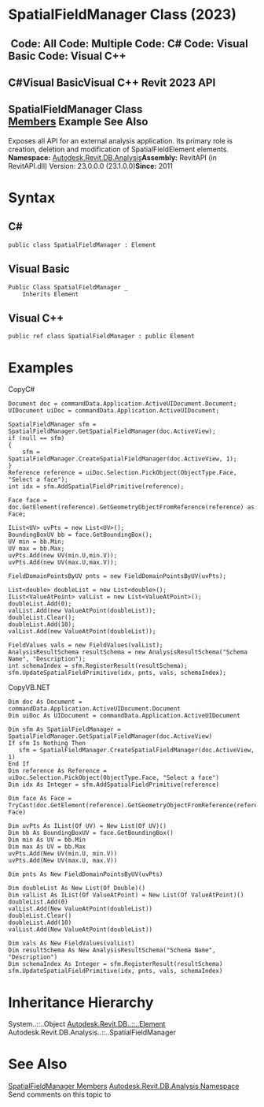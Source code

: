 # SpatialFieldManager Class (2023)

﻿
 Code: All Code: Multiple Code: C# Code: Visual Basic Code: Visual C++   
---  
C#Visual BasicVisual C++
Revit 2023 API  
---  
SpatialFieldManager Class  
[Members](f9619c41-0e3a-0182-b130-8c73ac0aa546.md "SpatialFieldManager Members") Example See Also  
---  
Exposes all API for an external analysis application. Its primary role is creation, deletion and modification of SpatialFieldElement elements. 
**Namespace:** [Autodesk.Revit.DB.Analysis](958e2e12-587d-f188-5d7b-f13d7dbfdf48.md "Autodesk.Revit.DB.Analysis Namespace")**Assembly:** RevitAPI (in RevitAPI.dll) Version: 23.0.0.0 (23.1.0.0)**Since:** 2011 
# Syntax
C#  
---  
```text
public class SpatialFieldManager : Element
```
  
Visual Basic  
---  
```text
Public Class SpatialFieldManager _
	Inherits Element
```
  
Visual C++  
---  
```text
public ref class SpatialFieldManager : public Element
```
  
# Examples
CopyC#
```text
Document doc = commandData.Application.ActiveUIDocument.Document;
UIDocument uiDoc = commandData.Application.ActiveUIDocument;

SpatialFieldManager sfm = SpatialFieldManager.GetSpatialFieldManager(doc.ActiveView);
if (null == sfm)
{
    sfm = SpatialFieldManager.CreateSpatialFieldManager(doc.ActiveView, 1);
}
Reference reference = uiDoc.Selection.PickObject(ObjectType.Face, "Select a face");
int idx = sfm.AddSpatialFieldPrimitive(reference);

Face face = doc.GetElement(reference).GetGeometryObjectFromReference(reference) as Face;

IList<UV> uvPts = new List<UV>();
BoundingBoxUV bb = face.GetBoundingBox();
UV min = bb.Min;
UV max = bb.Max;
uvPts.Add(new UV(min.U,min.V));
uvPts.Add(new UV(max.U,max.V));

FieldDomainPointsByUV pnts = new FieldDomainPointsByUV(uvPts);

List<double> doubleList = new List<double>();
IList<ValueAtPoint> valList = new List<ValueAtPoint>();
doubleList.Add(0);
valList.Add(new ValueAtPoint(doubleList));
doubleList.Clear();
doubleList.Add(10);
valList.Add(new ValueAtPoint(doubleList));

FieldValues vals = new FieldValues(valList);
AnalysisResultSchema resultSchema = new AnalysisResultSchema("Schema Name", "Description");
int schemaIndex = sfm.RegisterResult(resultSchema);
sfm.UpdateSpatialFieldPrimitive(idx, pnts, vals, schemaIndex);
```

CopyVB.NET
```text
Dim doc As Document = commandData.Application.ActiveUIDocument.Document
Dim uiDoc As UIDocument = commandData.Application.ActiveUIDocument

Dim sfm As SpatialFieldManager = SpatialFieldManager.GetSpatialFieldManager(doc.ActiveView)
If sfm Is Nothing Then
   sfm = SpatialFieldManager.CreateSpatialFieldManager(doc.ActiveView, 1)
End If
Dim reference As Reference = uiDoc.Selection.PickObject(ObjectType.Face, "Select a face")
Dim idx As Integer = sfm.AddSpatialFieldPrimitive(reference)

Dim face As Face = TryCast(doc.GetElement(reference).GetGeometryObjectFromReference(reference), Face)

Dim uvPts As IList(Of UV) = New List(Of UV)()
Dim bb As BoundingBoxUV = face.GetBoundingBox()
Dim min As UV = bb.Min
Dim max As UV = bb.Max
uvPts.Add(New UV(min.U, min.V))
uvPts.Add(New UV(max.U, max.V))

Dim pnts As New FieldDomainPointsByUV(uvPts)

Dim doubleList As New List(Of Double)()
Dim valList As IList(Of ValueAtPoint) = New List(Of ValueAtPoint)()
doubleList.Add(0)
valList.Add(New ValueAtPoint(doubleList))
doubleList.Clear()
doubleList.Add(10)
valList.Add(New ValueAtPoint(doubleList))

Dim vals As New FieldValues(valList)
Dim resultSchema As New AnalysisResultSchema("Schema Name", "Description")
Dim schemaIndex As Integer = sfm.RegisterResult(resultSchema)
sfm.UpdateSpatialFieldPrimitive(idx, pnts, vals, schemaIndex)
```

# Inheritance Hierarchy
System..::..Object [Autodesk.Revit.DB..::..Element](eb16114f-69ea-f4de-0d0d-f7388b105a16.md "Element Class") Autodesk.Revit.DB.Analysis..::..SpatialFieldManager
# See Also
[SpatialFieldManager Members](f9619c41-0e3a-0182-b130-8c73ac0aa546.md "SpatialFieldManager Members")
[Autodesk.Revit.DB.Analysis Namespace](958e2e12-587d-f188-5d7b-f13d7dbfdf48.md "Autodesk.Revit.DB.Analysis Namespace")
Send comments on this topic to 